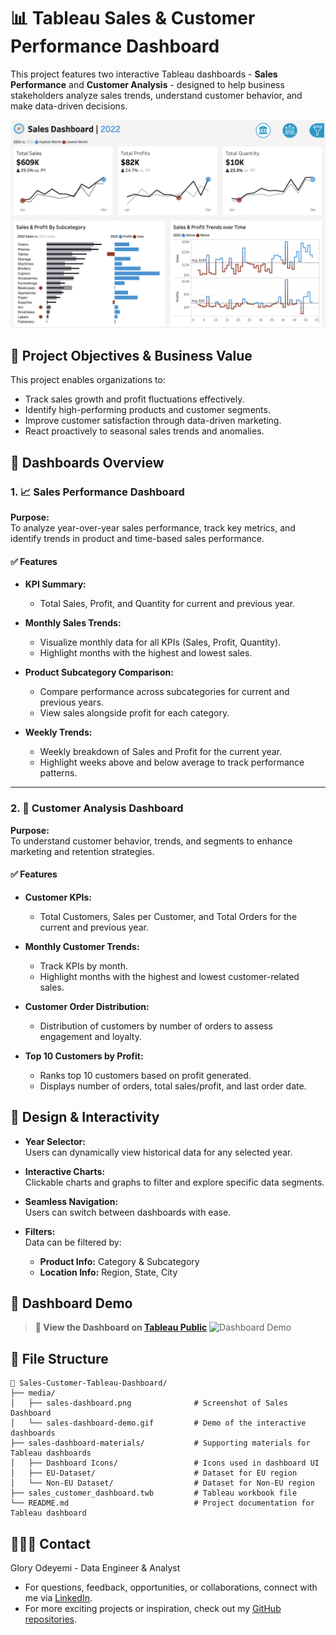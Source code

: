 # 📊 Tableau Sales & Customer Performance Dashboard

This project features two interactive Tableau dashboards - **Sales Performance** and **Customer Analysis** - designed to help business stakeholders analyze sales trends, understand customer behavior, and make data-driven decisions.

![Dashboard](media/sales-dashboard.png)

## 🎯 Project Objectives & Business Value
This project enables organizations to:
- Track sales growth and profit fluctuations effectively.
- Identify high-performing products and customer segments.
- Improve customer satisfaction through data-driven marketing.
- React proactively to seasonal sales trends and anomalies.

## 📌 Dashboards Overview

### 1. 📈 Sales Performance Dashboard

**Purpose:**  
To analyze year-over-year sales performance, track key metrics, and identify trends in product and time-based sales performance.

#### ✅ Features
- **KPI Summary:**  
  - Total Sales, Profit, and Quantity for current and previous year.

- **Monthly Sales Trends:**  
  - Visualize monthly data for all KPIs (Sales, Profit, Quantity).
  - Highlight months with the highest and lowest sales.

- **Product Subcategory Comparison:**  
  - Compare performance across subcategories for current and previous years.
  - View sales alongside profit for each category.

- **Weekly Trends:**  
  - Weekly breakdown of Sales and Profit for the current year.
  - Highlight weeks above and below average to track performance patterns.

---

### 2. 👥 Customer Analysis Dashboard

**Purpose:**  
To understand customer behavior, trends, and segments to enhance marketing and retention strategies.

#### ✅ Features
- **Customer KPIs:**  
  - Total Customers, Sales per Customer, and Total Orders for the current and previous year.

- **Monthly Customer Trends:**  
  - Track KPIs by month.
  - Highlight months with the highest and lowest customer-related sales.

- **Customer Order Distribution:**  
  - Distribution of customers by number of orders to assess engagement and loyalty.

- **Top 10 Customers by Profit:**  
  - Ranks top 10 customers based on profit generated.
  - Displays number of orders, total sales/profit, and last order date.

## 🧩 Design & Interactivity

- **Year Selector:**  
  Users can dynamically view historical data for any selected year.

- **Interactive Charts:**  
  Clickable charts and graphs to filter and explore specific data segments.

- **Seamless Navigation:**  
  Users can switch between dashboards with ease.

- **Filters:**  
  Data can be filtered by:
  - **Product Info:** Category & Subcategory  
  - **Location Info:** Region, State, City

## 🎥 Dashboard Demo
> **🔗 View the Dashboard on [Tableau Public](https://public.tableau.com/views/SalesCustomerAnalysisDashboard_17447818756340/SalesDashboard)**
![Dashboard Demo](media/sales-dashboard-demo.gif)

## 📁 File Structure

```
📁 Sales-Customer-Tableau-Dashboard/
├── media/
│   ├── sales-dashboard.png              # Screenshot of Sales Dashboard
│   └── sales-dashboard-demo.gif         # Demo of the interactive dashboards
├── sales-dashboard-materials/           # Supporting materials for Tableau dashboards
│   ├── Dashboard Icons/                 # Icons used in dashboard UI
│   ├── EU-Dataset/                      # Dataset for EU region
│   └── Non-EU Dataset/                  # Dataset for Non-EU region
├── sales_customer_dashboard.twb         # Tableau workbook file
└── README.md                            # Project documentation for Tableau dashboard
```

## 👩🏽‍💻 Contact
Glory Odeyemi - Data Engineer & Analyst
- For questions, feedback, opportunities, or collaborations, connect with me via [LinkedIn](https://www.linkedin.com/in/glory-odeyemi/).
- For more exciting projects or inspiration, check out my [GitHub repositories](https://github.com/gloryodeyemi).
